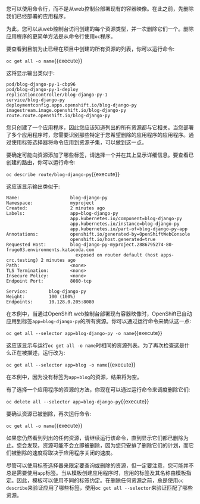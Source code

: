 您可以使用命令行，而不是从web控制台部署现有的容器映像。在此之前，先删除我们已经部署的应用程序。

为此，您可以从web控制台访问创建的每个资源类型，并一次删除它们一个。删除应用程序的更简单方法是从命令行使用`oc`程序。

要查看到目前为止已经在项目中创建的所有资源的列表，你可以运行命令:

`oc get all -o name`{{execute}}

这将显示输出类似于:

```
pod/blog-django-py-1-cbp96
pod/blog-django-py-1-deploy
replicationcontroller/blog-django-py-1
service/blog-django-py
deploymentconfig.apps.openshift.io/blog-django-py
imagestream.image.openshift.io/blog-django-py
route.route.openshift.io/blog-django-py
```

您只创建了一个应用程序，因此您应该知道列出的所有资源都与它相关。当您部署了多个应用程序时，您需要识别那些特定于您希望删除的应用程序的应用程序。通过使用标签选择器将命令应用到资源子集，可以做到这一点。

要确定可能向资源添加了哪些标签，请选择一个并在其上显示详细信息。要查看已创建的路由，你可以运行命令:

`oc describe route/blog-django-py`{{execute}}

这应该显示输出类似于:

```
Name:                   blog-django-py
Namespace:              myproject
Created:                2 minutes ago
Labels:                 app=blog-django-py
                        app.kubernetes.io/component=blog-django-py
                        app.kubernetes.io/instance=blog-django-py
                        app.kubernetes.io/part-of=blog-django-py-app
Annotations:            openshift.io/generated-by=OpenShiftWebConsole
                        openshift.io/host.generated=true
Requested Host:         blog-django-py-myproject.2886795274-80-frugo03.environments.katacoda.com
                          exposed on router default (host apps-crc.testing) 2 minutes ago
Path:                   <none>
TLS Termination:        <none>
Insecure Policy:        <none>
Endpoint Port:          8080-tcp

Service:        blog-django-py
Weight:         100 (100%)
Endpoints:      10.128.0.205:8080
```

在本例中，当通过OpenShift web控制台部署现有容器映像时，OpenShift已自动应用到标签`app=blog-django-py`的所有资源。你可以通过运行命令来确认这一点:

`oc get all --selector app=blog-django-py -o name`{{execute}}

这应该显示与运行`oc get all -o name`时相同的资源列表。为了再次检查这是什么正在被描述，运行改为:

`oc get all --selector app=blog -o name`{{execute}}

在本例中，因为没有标签为`app=blog`的资源，结果将为空。

有了选择一个应用程序的资源的方法，你现在可以通过运行命令来调度删除它们:

`oc delete all --selector app=blog-django-py`{{execute}}

要确认资源已被删除，再次运行命令:

`oc get all -o name`{{execute}}

如果您仍然看到列出的任何资源，请继续运行该命令，直到显示它们都已删除为止。您会发现，资源可能不会立即被删除，因为您只安排了删除它们的计划，而它们被删除的速度将取决于应用程序关闭的速度。

尽管可以使用标签选择器来限定要查询或删除的资源，但一定要注意，您可能并不总是需要使用`app`标签。当从模板创建应用程序时，应用的标签及其名称由模板指定。因此，模板可以使用不同的标签约定。在删除任何资源之前，总是使用`oc describe`来验证应用了哪些标签，使用`oc get all --selector`来验证匹配了哪些资源。